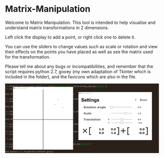 # Matrix-Manipulation

Welcome to Matrix Manipulation. This tool is intended to help visualise and understand matrix transformations in 2 dimensions. 

Left click the display to add a point, or right click one to delete it.

You can use the sliders to change values such as scale or rotation and view their effects on the points you have placed as well as see the matrix used for the transformation.

Please tell me about any bugs or incompatibilities, and remember that the script requires python 2.7, gooey (my own adaptation of Tkinter which is included in the folder), and the favicons which are also in the file.

![Alt text](https://github.com/OscarSaharoy/Matrix-Manipulation/blob/master/Example.gif)
